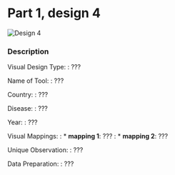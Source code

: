 
# Part 1, design 4

![Design 4](pathtofigure.png)

### Description

Visual Design Type: 
: ???

Name of Tool: 
: ???

Country: 
: ???

Disease: 
: ???

Year: 
: ???

Visual Mappings:
:   * **mapping 1**: ???
:   * **mapping 2**: ???

Unique Observation: 
: ???
  
Data Preparation:
: ???

